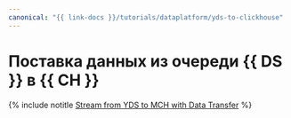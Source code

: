 ```yaml
---
canonical: "{{ link-docs }}/tutorials/dataplatform/yds-to-clickhouse"
---
```


# Поставка данных из очереди {{ DS }} в {{ CH }}

{% include notitle [Stream from YDS to MCH with Data Transfer](../../_tutorials/dataplatform/yds-to-clickhouse.md) %}
